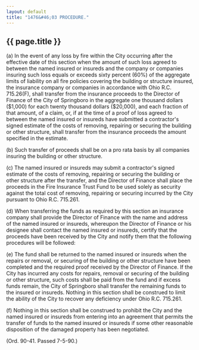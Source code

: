 ```yaml
---
layout: default 
title: "1476&#46;03 PROCEDURE."
---
```


{{ page.title }}
----------------

​(a) In the event of any loss by fire within the City occurring after
the effective date of this section when the amount of such loss agreed
to between the named insured or insureds and the company or companies
insuring such loss equals or exceeds sixty percent (60%) of the
aggregate limits of liability on all fire policies covering the building
or structure insured, the insurance company or companies in accordance
with Ohio R.C. 715.26(F), shall transfer from the insurance proceeds to
the Director of Finance of the City of Springboro in the aggregate one
thousand dollars (\$1,000) for each twenty thousand dollars (\$20,000),
and each fraction of that amount, of a claim, or, if at the time of a
proof of loss agreed to between the named insured or insureds have
submitted a contractor's signed estimate of the costs of removing,
repairing or securing the building or other structure, shall transfer
from the insurance proceeds the amount specified in the estimate.

​(b) Such transfer of proceeds shall be on a pro rata basis by all
companies insuring the building or other structure.

​(c) The named insured or insureds may submit a contractor's signed
estimate of the costs of removing, repairing or securing the building or
other structure after the transfer, and the Director of Finance shall
place the proceeds in the Fire Insurance Trust Fund to be used solely as
security against the total cost of removing, repairing or securing
incurred by the City pursuant to Ohio R.C. 715.261.

​(d) When transferring the funds as required by this section an
insurance company shall provide the Director of Finance with the name
and address of the named insured or insureds, whereupon the Director of
Finance or his designee shall contact the named insured or insureds,
certify that the proceeds have been received by the City and notify them
that the following procedures will be followed:

​(e) The fund shall be returned to the named insured or insureds when
the repairs or removal, or securing of the building or other structure
have been completed and the required proof received by the Director of
Finance. If the City has incurred any costs for repairs, removal or
securing of the building or other structure, such costs shall be paid
from the fund and if excess funds remain, the City of Springboro shall
transfer the remaining funds to the insured or insureds. Nothing in this
section shall be construed to limit the ability of the City to recover
any deficiency under Ohio R.C. 715.261.

​(f) Nothing in this section shall be construed to prohibit the City and
the named insured or insureds from entering into an agreement that
permits the transfer of funds to the named insured or insureds if some
other reasonable disposition of the damaged property has been
negotiated.

(Ord. 90-41. Passed 7-5-90.)
